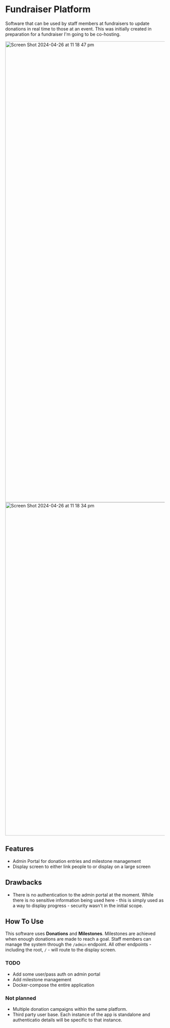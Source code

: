# Fundraiser Platform

Software that can be used by staff members at fundraisers to update donations in real time to those at an event. This was initially created in preparation for a fundraiser I'm going to be co-hosting. 

<img width="1452" alt="Screen Shot 2024-04-26 at 11 18 47 pm" src="https://github.com/peclarke/fundraiser/assets/30831649/616ee526-cef0-4db9-8b30-2bcbc99dd214">
<img width="1050" alt="Screen Shot 2024-04-26 at 11 18 34 pm" src="https://github.com/peclarke/fundraiser/assets/30831649/b6931bb8-3064-4eed-afe5-2500bd93a8e9">

## Features
- Admin Portal for donation entries and milestone management
- Display screen to either link people to or display on a large screen

## Drawbacks
- There is no authentication to the admin portal at the moment. While there is no sensitive information being used here - this is simply used as a way to display progress - security wasn't in the initial scope.

## How To Use
This software uses **Donations** and **Milestones**. Milestones are achieved when enough donations are made to reach a goal.
Staff members can manage the system through the `/admin` endpoint. All other endpoints - including the root, `/` - will route to the display screen.

### TODO
- Add some user/pass auth on admin portal
- Add milestone management
- Docker-compose the entire application

### Not planned
- Multiple donation campaigns within the same platform.
- Third party user base. Each instance of the app is standalone and authenticatio details will be specific to that instance.
